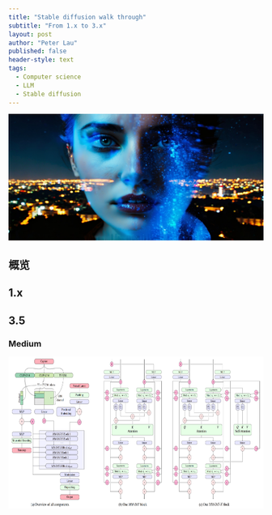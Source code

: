 ```yaml
---
title: "Stable diffusion walk through"
subtitle: "From 1.x to 3.x"
layout: post
author: "Peter Lau"
published: false
header-style: text
tags:
  - Computer science
  - LLM
  - Stable diffusion
---
```



<div>
  <img class="shadow" src="/img/stable_diffusion/sd3.5_medium_demo.jpg" width="800" height="250" alt="sd 3.5 medium"
</div>

## 概览


## 1.x


## 3.5

### Medium


<div>
  <img class="shadow" src="/img/stable_diffusion/mmdit-x.png" width="800" height="300" alt="sd 3.5 medium"
</div>


